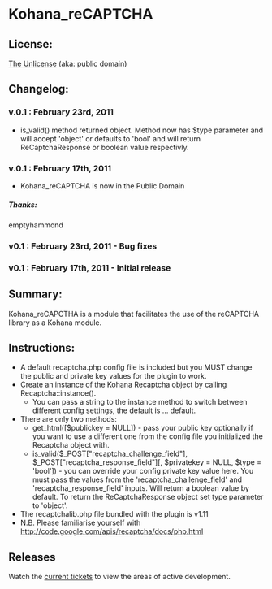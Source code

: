 #  Kohana_reCAPTCHA


## License:

[The Unlicense](http://unlicense.org) (aka: public domain)

## Changelog:
### v.0.1 : February 23rd, 2011
* is_valid() method returned object. Method now has $type parameter and will accept 'object' or defaults to 'bool' and will return ﻿ReCaptchaResponse or boolean value respectivly.

### v.0.1 : February 17th, 2011
* Kohana_reCAPTCHA is now in the Public Domain

##### Thanks:

emptyhammond
### v0.1 : February 23rd, 2011 - Bug fixes
### v0.1 : February 17th, 2011 - Initial release

## Summary:

Kohana_reCAPCTHA is a module that facilitates the use of the reCAPTCHA library as a Kohana module.

## Instructions:
* A default recaptcha.php config file is included but you MUST change the public and private key values for the plugin to work.
* Create an instance of the Kohana Recaptcha object by calling Recaptcha::instance().
	* You can pass a string to the instance method to switch between different config settings, the default is ... default.
* There are only two methods:
	* get_html([$﻿publickey = NULL]) - pass your public key optionally if you want to use a different one from the config file you initialized the Recaptcha object with.
	* ﻿is_valid($_POST["recaptcha_challenge_field"], $_POST["recaptcha_response_field"][, $privatekey = NULL, $type = 'bool']) - you can override your config private key value here. You must pass the values from the 'recaptcha_challenge_field' and 'recaptcha_response_field' inputs. Will return a boolean value by default. To return the ﻿ReCaptchaResponse object set type parameter to 'object'.
* The recaptchalib.php file bundled with the plugin is v1.11
* N.B. Please familiarise yourself with http://code.google.com/apis/recaptcha/docs/php.html

## Releases

Watch the [current tickets](http://github.com/emptyhammond/kohana_recaptcha/issues) to view the areas of active development.